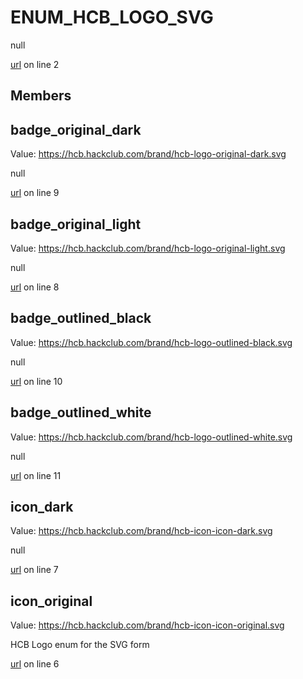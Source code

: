 # ENUM_HCB_LOGO_SVG

null 

[url](https://github.com/devramsean0/hcb.js/blob/299d388/src/enums/hcb_logos.ts#L2) on line 2  

## Members
## badge_original_dark
Value: https://hcb.hackclub.com/brand/hcb-logo-original-dark.svg 

null 

[url](https://github.com/devramsean0/hcb.js/blob/299d388/src/enums/hcb_logos.ts#L9) on line 9  

## badge_original_light
Value: https://hcb.hackclub.com/brand/hcb-logo-original-light.svg 

null 

[url](https://github.com/devramsean0/hcb.js/blob/299d388/src/enums/hcb_logos.ts#L8) on line 8  

## badge_outlined_black
Value: https://hcb.hackclub.com/brand/hcb-logo-outlined-black.svg 

null 

[url](https://github.com/devramsean0/hcb.js/blob/299d388/src/enums/hcb_logos.ts#L10) on line 10  

## badge_outlined_white
Value: https://hcb.hackclub.com/brand/hcb-logo-outlined-white.svg 

null 

[url](https://github.com/devramsean0/hcb.js/blob/299d388/src/enums/hcb_logos.ts#L11) on line 11  

## icon_dark
Value: https://hcb.hackclub.com/brand/hcb-icon-icon-dark.svg 

null 

[url](https://github.com/devramsean0/hcb.js/blob/299d388/src/enums/hcb_logos.ts#L7) on line 7  

## icon_original
Value: https://hcb.hackclub.com/brand/hcb-icon-icon-original.svg 


HCB Logo enum for the SVG form 

[url](https://github.com/devramsean0/hcb.js/blob/299d388/src/enums/hcb_logos.ts#L6) on line 6  
